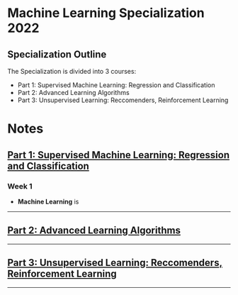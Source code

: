 # Machine Learning Specialization 2022

## Specialization Outline
The Specialization is divided into 3 courses:
* Part 1: Supervised Machine Learning: Regression and Classification
* Part 2: Advanced Learning Algorithms
* Part 3: Unsupervised Learning: Reccomenders, Reinforcement Learning

# Notes
## [Part 1: Supervised Machine Learning: Regression and Classification](1.%20Supervised%20Machine%20Learning/)
### Week 1
* __Machine Learning__ is 

<hr />

## [Part 2: Advanced Learning Algorithms](2.%20Advanced%20Learning%20Algorithms/)

<hr />

## [Part 3: Unsupervised Learning: Reccomenders, Reinforcement Learning](3.%20Unsupervised%20Learning/)

<hr />

